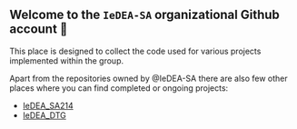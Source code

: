 ## Welcome to the `IeDEA-SA` organizational Github account 👋

This place is designed to collect the code used for various projects implemented within the group.  

Apart from the repositories owned by @IeDEA-SA there are also few other places where you can find completed or ongoing projects:

- [IeDEA_SA214](https://github.com/aezaniewski/IeDEA_SA214)
- [IeDEA_DTG](https://github.com/RPanczak/IeDEA_DTG)

